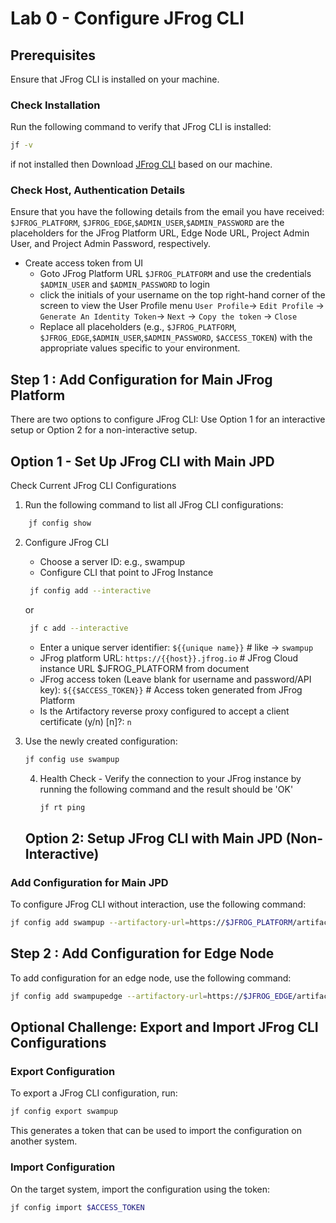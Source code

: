 # Lab 0 - Configure JFrog CLI

## Prerequisites

Ensure that JFrog CLI is installed on your machine.

### Check Installation

Run the following command to verify that JFrog CLI is installed:

```bash
jf -v
```

if not installed then Download [JFrog CLI](https://jfrog.com/getcli/) based on our machine.

### Check Host, Authentication Details

Ensure that you have the following details from the email you have received:
`$JFROG_PLATFORM`, `$JFROG_EDGE`,`$ADMIN_USER`,`$ADMIN_PASSWORD` are the placeholders for the JFrog Platform URL, Edge Node URL, Project Admin User, and Project Admin Password, respectively.
- Create access token from UI
  - Goto JFrog Platform URL `$JFROG_PLATFORM` and use the credentials `$ADMIN_USER` and `$ADMIN_PASSWORD` to login
  - click the initials of your username on the top right-hand corner of the screen to view the User Profile menu ``User Profile``-> ``Edit Profile`` -> ``Generate An Identity Token``-> ``Next`` -> ``Copy the token`` -> ``Close``
  - Replace all placeholders (e.g., `$JFROG_PLATFORM`, `$JFROG_EDGE`,`$ADMIN_USER`,`$ADMIN_PASSWORD`, `$ACCESS_TOKEN`) with the appropriate values specific to your environment.

## Step 1 : Add Configuration for Main JFrog Platform
There are two options to configure JFrog CLI: Use Option 1 for an interactive setup or Option 2 for a non-interactive setup.

   ## Option 1 - Set Up JFrog CLI with Main JPD
   Check Current JFrog CLI Configurations

1. Run the following command to list all JFrog CLI configurations:
```bash
    jf config show
```
2. Configure JFrog CLI
    - Choose a server ID: e.g., swampup
    - Configure CLI that point to JFrog Instance
    ```bash 
     jf config add --interactive
    ``` 
    or
    ```bash 
     jf c add --interactive
     ```
      - Enter a unique server identifier: ```${{unique name}}```        # like -> `swampup`
      - JFrog platform URL: ```https://{{host}}.jfrog.io```             # JFrog Cloud instance URL $JFROG_PLATFORM from document
      - JFrog access token (Leave blank for username and password/API key): ```${{$ACCESS_TOKEN}}``` # Access token generated from JFrog Platform
      - Is the Artifactory reverse proxy configured to accept a client certificate (y/n) [n]?: ``n``

3. Use the newly created configuration:
    ```bash
    jf config use swampup
    ```
   4. Health Check
          - Verify the connection to your JFrog instance by running the following command and the result should be 'OK'
        ```bash
        jf rt ping
        ```

   ## Option 2: Setup JFrog CLI with Main JPD (Non-Interactive)

### Add Configuration for Main JPD
To configure JFrog CLI without interaction, use the following command:
```bash
jf config add swampup --artifactory-url=https://$JFROG_PLATFORM/artifactory --user=$ADMIN_USER --password=$ADMIN_PASSWORD --interactive=false
```

## Step 2 : Add Configuration for Edge Node 
To add configuration for an edge node, use the following command:
```bash
jf config add swampupedge --artifactory-url=https://$JFROG_EDGE/artifactory --user=$ADMIN_USER --password=$ADMIN_PASSWORD --interactive=false
```

## Optional Challenge: Export and Import JFrog CLI Configurations

### Export Configuration
To export a JFrog CLI configuration, run:
```bash
jf config export swampup
```
This generates a token that can be used to import the configuration on another system.

### Import Configuration
On the target system, import the configuration using the token:
```bash
jf config import $ACCESS_TOKEN
```

